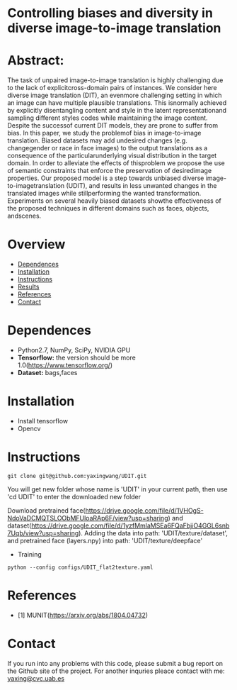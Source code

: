 # Controlling biases and diversity in diverse image-to-image translation 
# Abstract: 
The task of unpaired image-to-image translation is highly challenging due to the lack of explicitcross-domain pairs of instances.  We consider here diverse image translation (DIT), an evenmore challenging setting in which an image can have multiple plausible translations.  This isnormally achieved by explicitly disentangling content and style in the latent representationand sampling different styles codes while maintaining the image content.  Despite the successof current DIT models, they are prone to suffer from bias.  In this paper, we study the problemof bias in image-to-image translation. Biased datasets may add undesired changes (e.g. changegender or race in face images) to the output translations as a consequence of the particularunderlying visual distribution in the target domain.  In order to alleviate the effects of thisproblem we propose the use of semantic constraints that enforce the preservation of desiredimage  properties.   Our  proposed  model  is  a  step  towards  unbiased  diverse  image-to-imagetranslation (UDIT), and results in less unwanted changes in the translated images while stillperforming the wanted transformation.  Experiments on several heavily biased datasets showthe effectiveness of the proposed techniques in different domains such as faces, objects, andscenes.
# Overview 
- [Dependences](#dependences)
- [Installation](#installtion)
- [Instructions](#instructions)
- [Results](#results)
- [References](#references)
- [Contact](#contact)
# Dependences 
- Python2.7, NumPy, SciPy, NVIDIA GPU
- **Tensorflow:** the version should be more 1.0(https://www.tensorflow.org/)
- **Dataset:** bags,faces 

# Installation 
- Install tensorflow
- Opencv 
# Instructions

```
git clone git@github.com:yaxingwang/UDIT.git
```
You will get new folder whose name is 'UDIT' in your current path, then  use 'cd UDIT' to enter the downloaded new folder
    

Download pretrained face(https://drive.google.com/file/d/1VHOgS-NdoVaDCMQTSLOObMFUloaRAp6F/view?usp=sharing) and dataset(https://drive.google.com/file/d/1yzfMmlaMSEa6FQaFbjiO4GGL6snb7Uqb/view?usp=sharing). Adding the data into path: 'UDIT/texture/dataset', and pretrained face (layers.npy) into path: 'UDIT/texture/deepface'



- Training 
```
python --config configs/UDIT_flat2texture.yaml
```

 



# References 
- \[1\] MUNIT(https://arxiv.org/abs/1804.04732) 
# Contact

If you run into any problems with this code, please submit a bug report on the Github site of the project. For another inquries pleace contact with me: yaxing@cvc.uab.es
